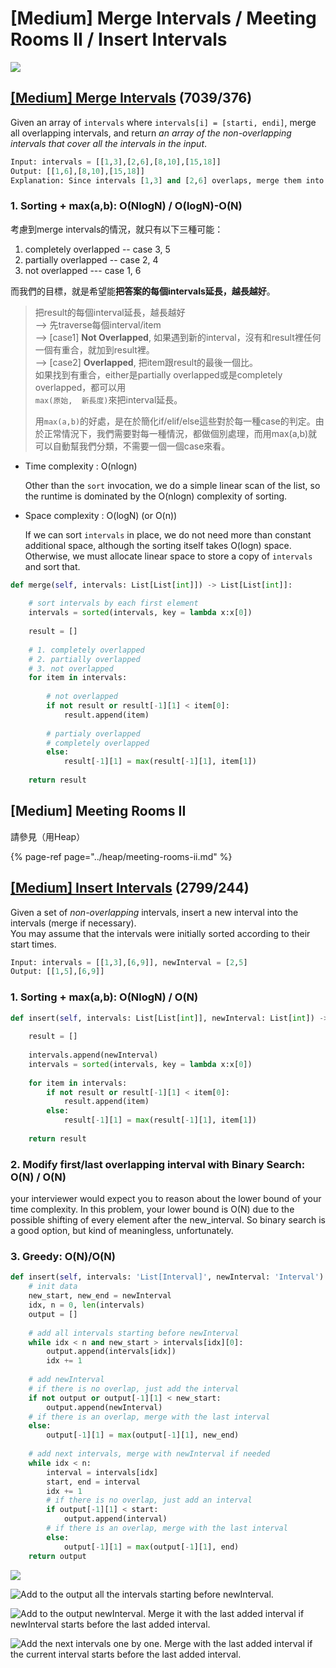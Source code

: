 # \[Medium\] Merge Intervals / Meeting Rooms II / Insert Intervals

![](../../.gitbook/assets/image%20%2893%29.png)

## [\[Medium\] Merge Intervals](https://leetcode.com/problems/merge-intervals/)         \(7039/376\)

Given an array of `intervals` where `intervals[i] = [starti, endi]`, merge all overlapping intervals, and return _an array of the non-overlapping intervals that cover all the intervals in the input_.

```python
Input: intervals = [[1,3],[2,6],[8,10],[15,18]]
Output: [[1,6],[8,10],[15,18]]
Explanation: Since intervals [1,3] and [2,6] overlaps, merge them into [1,6].
```

### 1. Sorting + max\(a,b\):   O\(NlogN\) / O\(logN\)-O\(N\)

考慮到merge intervals的情況，就只有以下三種可能：

1. completely overlapped -- case 3, 5
2. partially overlapped -- case 2, 4
3. not overlapped --- case 1, 6

而我們的目標，就是希望能**把答案的每個intervals延長，越長越好**。

> 把result的每個interval延長，越長越好  
> --&gt; 先traverse每個interval/item  
> --&gt; \[case1\] **Not Overlapped**, 如果遇到新的interval，沒有和result裡任何一個有重合，就加到result裡。  
> --&gt; \[case2\] **Overlapped**, 把item跟result的最後一個比。  
>                   如果找到有重合，either是partially overlapped或是completely overlapped，都可以用  
>                   `max(原始,  新長度)`來把interval延長。  
>   
> 用`max(a,b)`的好處，是在於簡化if/elif/else這些對於每一種case的判定。由於正常情況下，我們需要對每一種情況，都做個別處理，而用max\(a,b\)就可以自動幫我們分類，不需要一個一個case來看。

* Time complexity : O\(nlogn\)

  Other than the `sort` invocation, we do a simple linear scan of the list, so the runtime is dominated by the O\(nlogn\) complexity of sorting.

* Space complexity : O\(logN\) \(or O\(n\)\)

  If we can sort `intervals` in place, we do not need more than constant additional space, although the sorting itself takes O\(logn\) space. Otherwise, we must allocate linear space to store a copy of `intervals` and sort that.

```python
def merge(self, intervals: List[List[int]]) -> List[List[int]]:
    
    # sort intervals by each first element 
    intervals = sorted(intervals, key = lambda x:x[0])
    
    result = []
    
    # 1. completely overlapped
    # 2. partially overlapped 
    # 3. not overlapped
    for item in intervals:
        
        # not overlapped
        if not result or result[-1][1] < item[0]:
            result.append(item)
            
        # partialy overlapped
        # completely overlapped    
        else: 
            result[-1][1] = max(result[-1][1], item[1])           
    
    return result
```

## \[Medium\] Meeting Rooms II

請參見（用Heap）

{% page-ref page="../heap/meeting-rooms-ii.md" %}

## [\[Medium\] Insert Intervals](https://leetcode.com/problems/insert-interval/)             \(2799/244\)

Given a set of _non-overlapping_ intervals, insert a new interval into the intervals \(merge if necessary\).  
You may assume that the intervals were initially sorted according to their start times.

```python
Input: intervals = [[1,3],[6,9]], newInterval = [2,5]
Output: [[1,5],[6,9]]
```

### 1. Sorting + max\(a,b\):    O\(NlogN\) / O\(N\)

```python
def insert(self, intervals: List[List[int]], newInterval: List[int]) -> List[List[int]]:
    
    result = []
    
    intervals.append(newInterval)
    intervals = sorted(intervals, key = lambda x:x[0])
    
    for item in intervals:
        if not result or result[-1][1] < item[0]:
            result.append(item)  
        else:
            result[-1][1] = max(result[-1][1], item[1])
            
    return result
```

### 2. Modify first/last overlapping interval with Binary Search:    O\(N\) / O\(N\)

your interviewer would expect you to reason about the lower bound of your time complexity. In this problem, your lower bound is O\(N\) due to the possible shifting of every element after the new\_interval. So binary search is a good option, but kind of meaningless, unfortunately.

### 3. Greedy:   O\(N\)/O\(N\)

```python
def insert(self, intervals: 'List[Interval]', newInterval: 'Interval') -> 'List[Interval]':
    # init data
    new_start, new_end = newInterval
    idx, n = 0, len(intervals)
    output = []
    
    # add all intervals starting before newInterval
    while idx < n and new_start > intervals[idx][0]:
        output.append(intervals[idx])
        idx += 1
        
    # add newInterval
    # if there is no overlap, just add the interval
    if not output or output[-1][1] < new_start:
        output.append(newInterval)
    # if there is an overlap, merge with the last interval
    else:
        output[-1][1] = max(output[-1][1], new_end)
    
    # add next intervals, merge with newInterval if needed
    while idx < n:
        interval = intervals[idx]
        start, end = interval
        idx += 1
        # if there is no overlap, just add an interval
        if output[-1][1] < start:
            output.append(interval)
        # if there is an overlap, merge with the last interval
        else:
            output[-1][1] = max(output[-1][1], end)
    return output
```

![](../../.gitbook/assets/image%20%2890%29.png)

![Add to the output all the intervals starting before newInterval.](../../.gitbook/assets/image%20%2887%29.png)

![Add to the output newInterval. Merge it with the last added interval if newInterval starts before the last added interval.](../../.gitbook/assets/image%20%2886%29.png)

![Add the next intervals one by one. Merge with the last added interval if the current interval starts before the last added interval.](../../.gitbook/assets/image%20%2892%29.png)


